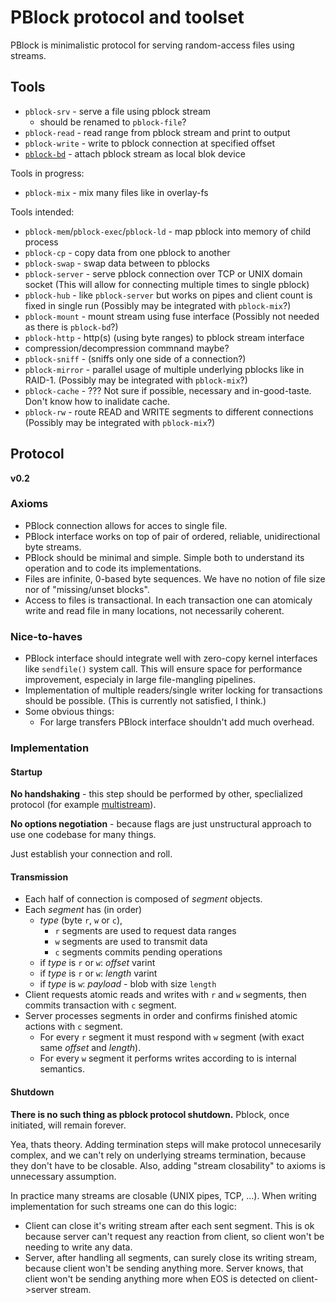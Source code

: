PBlock protocol and toolset
===========================

PBlock is minimalistic protocol for serving random-access files using streams.

Tools
-----

* `pblock-srv` - serve a file using pblock stream
  * should be renamed to `pblock-file`?
* `pblock-read` - read range from pblock stream and print to output
* `pblock-write` - write to pblock connection at specified offset
* [`pblock-bd`](https://github.com/SupraSummus/pblock-bd) - attach pblock stream as local blok device

Tools in progress:

* `pblock-mix` - mix many files like in overlay-fs

Tools intended:

* `pblock-mem`/`pblock-exec`/`pblock-ld` - map pblock into memory of child process
* `pblock-cp` - copy data from one pblock to another
* `pblock-swap` - swap data between to pblocks
* `pblock-server` - serve pblock connection over TCP or UNIX domain socket
  (This will allow for connecting multiple times to single pblock)
* `pblock-hub` - like `pblock-server` but works on pipes and client count is fixed in single run
  (Possibly may be integrated with `pblock-mix`?)
* `pblock-mount` - mount stream using fuse interface (Possibly not needed as there is `pblock-bd`?)
* `pblock-http` - http(s) (using byte ranges) to pblock stream interface
* compression/decompression commnand maybe?
* `pblock-sniff` - (sniffs only one side of a connection?)
* `pblock-mirror` - parallel usage of multiple underlying pblocks like in RAID-1.
  (Possibly may be integrated with `pblock-mix`?)
* `pblock-cache` - ???
  Not sure if possible, necessary and in-good-taste. Don't know how to inalidate cache.
* `pblock-rw` - route READ and WRITE segments to different connections
  (Possibly may be integrated with `pblock-mix`?)

Protocol
--------

**v0.2**

### Axioms

* PBlock connection allows for acces to single file.
* PBlock interface works on top of pair of ordered, reliable, unidirectional byte streams.
* PBlock should be minimal and simple. Simple both to understand its operation and to code its implementations.
* Files are infinite, 0-based byte sequences. We have no notion of file size nor of "missing/unset blocks".
* Access to files is transactional. In each transaction one can atomicaly write and read file in many locations, not necessarily coherent.

### Nice-to-haves

* PBlock interface should integrate well with zero-copy kernel interfaces like `sendfile()` system call. This will ensure space for performance improvement, especialy in large file-mangling pipelines.
* Implementation of multiple readers/single writer locking for transactions should be possible. (This is currently not satisfied, I think.)
* Some obvious things:
  * For large transfers PBlock interface shouldn't add much overhead.

### Implementation

#### Startup

**No handshaking** - this step should be performed by other, speclialized protocol (for example [multistream](https://github.com/multiformats/multistream)).

**No options negotiation** - because flags are just unstructural approach to use one codebase for many things.

Just establish your connection and roll.

#### Transmission

* Each half of connection is composed of *segment* objects.
* Each *segment* has (in order)
  * *type* (byte `r`, `w` or `c`),
    * `r` segments are used to request data ranges
    * `w` segments are used to transmit data
    * `c` segments commits pending operations
  * if *type* is `r` or `w`: *offset* varint
  * if *type* is `r` or `w`: *length* varint
  * if *type* is `w`: *payload* - blob with size `length`
* Client requests atomic reads and writes with `r` and `w` segments, then commits transaction with `c` segment.
* Server processes segments in order and confirms finished atomic actions with `c` segment.
  * For every `r` segment it must respond with `w` segment (with exact same *offset* and *length*).
  * For every `w` segment it performs writes according to is internal semantics.

#### Shutdown

**There is no such thing as pblock protocol shutdown.** Pblock, once initiated, will remain forever.

Yea, thats theory. Adding termination steps will make protocol unnecesarily complex, and we can't rely on underlying streams termination, because they don't have to be closable. Also, adding "stream closability" to axioms is unnecessary assumption.

In practice many streams are closable (UNIX pipes, TCP, ...). When writing implementation for such streams one can do this logic:
 * Client can close it's writing stream after each sent segment. This is ok because server can't request any reaction from client, so client won't be needing to write any data.
 * Server, after handling all segments, can surely close its writing stream, because client won't be sending anything more. Server knows, that client won't be sending anything more when EOS is detected on client->server stream.
